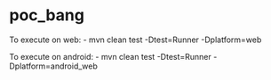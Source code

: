 # poc_bang
To execute on web: - 
mvn clean test -Dtest=Runner -Dplatform=web


To execute on android: - 
mvn clean test -Dtest=Runner -Dplatform=android_web
